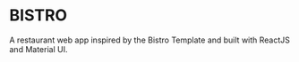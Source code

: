 # BISTRO
A restaurant web app inspired by the Bistro Template and built with ReactJS and Material UI.
